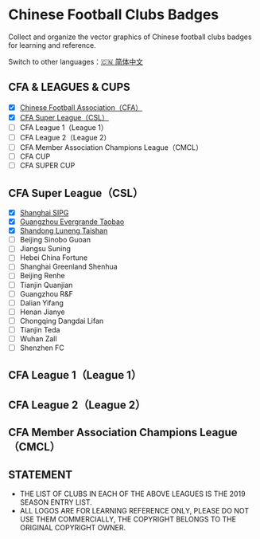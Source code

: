 # Chinese Football Clubs Badges

Collect and organize the vector graphics of Chinese football clubs badges for learning and reference.

Switch to other languages：[🇨🇳 简体中文](/README.md)

## CFA & LEAGUES & CUPS

- [x] [Chinese Football Association（CFA）](/CFA%20&%20LEAGUES%20&%20CUPS/Chinese%20Football%20Association)
- [x] [CFA Super League（CSL）](/CFA%20&%20LEAGUES%20&%20CUPS/CFA%20Super%20League)
- [ ] CFA League 1（League 1）
- [ ] CFA League 2（League 2）
- [ ] CFA Member Association Champions League（CMCL）
- [ ] CFA CUP
- [ ] CFA SUPER CUP

## CFA Super League（CSL）

- [x] [Shanghai SIPG](/CFA%20SUPER%20LEAGUE/Shanghai%20SIPG)
- [x] [Guangzhou Evergrande Taobao](/CFA%20SUPER%20LEAGUE/Guangzhou%20Evergrande%20Taobao)
- [x] [Shandong Luneng Taishan](/CFA%20SUPER%20LEAGUE/Shandong%20Luneng%20Taishan)
- [ ] Beijing Sinobo Guoan
- [ ] Jiangsu Suning
- [ ] Hebei China Fortune
- [ ] Shanghai Greenland Shenhua
- [ ] Beijing Renhe
- [ ] Tianjin Quanjian
- [ ] Guangzhou R&F
- [ ] Dalian Yifang
- [ ] Henan Jianye
- [ ] Chongqing Dangdai Lifan
- [ ] Tianjin Teda
- [ ] Wuhan Zall
- [ ] Shenzhen FC

## CFA League 1（League 1）

## CFA League 2（League 2）

## CFA Member Association Champions League（CMCL）

## STATEMENT

- THE LIST OF CLUBS IN EACH OF THE ABOVE LEAGUES IS THE 2019 SEASON ENTRY LIST.
- ALL LOGOS ARE FOR LEARNING REFERENCE ONLY, PLEASE DO NOT USE THEM COMMERCIALLY, THE COPYRIGHT BELONGS TO THE ORIGINAL COPYRIGHT OWNER.

